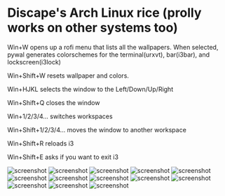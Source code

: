 # Discape's Arch Linux rice (prolly works on other systems too)

Win+W opens up a rofi menu that lists all the wallpapers. When selected, pywal generates colorschemes for the terminal(urxvt), bar(i3bar), and lockscreen(i3lock)

Win+Shift+W resets wallpaper and colors.

Win+HJKL selects the window to the Left/Down/Up/Right

Win+Shift+Q closes the window

Win+1/2/3/4... switches workspaces

Win+Shift+1/2/3/4... moves the window to another workspace

Win+Shift+R reloads i3

Win+Shift+E asks if you want to exit i3

![screenshot](images/0.png)
![screenshot](images/1.png)
![screenshot](images/2.png)
![screenshot](images/3.png)
![screenshot](images/4.png)
![screenshot](images/5.png)
![screenshot](images/6.png)
![screenshot](images/7.png)
![screenshot](images/8.png)
![screenshot](images/9.png)
![screenshot](images/10.png)
![screenshot](images/11.png)
![screenshot](images/12.png)

